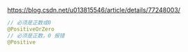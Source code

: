 https://blog.csdn.net/u013815546/article/details/77248003/

```java
// 必须是正数或0
@PositiveOrZero
// 必须是正数，0 报错
@Positive
```

